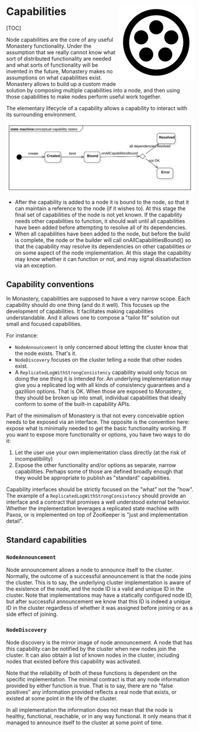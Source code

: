 # Capabilities <span style="float:right">![logo](monastery_logo_100.svg)<span>

[TOC]

Node capabilities are the core of any useful Monastery functionality. Under the assumption that we really cannot know what sort of distributed functionality are needed and what sorts of functionality will be invented in the future, Monastery makes no assumptions on what capabilities exist. Monastery allows to build up a custom made solution by composing multiple capabilities into a node, and then using those capabilities to make nodes perform useful work together.

The elementary lifecycle of a capability allows a capability to interact with its surrounding environment.

![Capability conceptual life cycle](capability_conceptual_life_cycle.svg)

* After the capability is added to a node it is bound to the node, so that it can maintain a reference to the node (if it wishes to). At this stage the final set of capabilities of the node is not yet known. If the capability needs other capabilities to function, it should wait until all capabilities have been added before attempting to resolve all of its dependencies.
* When all capabilities have been added to the node, but before the build is complete, the node or the builder will call onAllCapabilitiesBound() so that the capability may resolve its dependencies on other capabilities or on some aspect of the node implementation. At this stage the capability may know whether it can function or not, and may signal dissatisfaction via an exception.

## Capability conventions

In Monastery, capabilities are supposed to have a very narrow scope. Each capability should do one thing (and do it well). This focuses up the development of capabilities. It facilitates making capabilities understandable. And it allows one to compose a "tailor fit" solution out small and focused capabilities.

For instance:

* `NodeAnnouncement` is only concerned about letting the cluster know that the node exists. That's it.
* `NodeDiscovery` focuses on the cluster telling a node that other nodes exist.
* A `ReplicatedLogWithStrongConsistency` capability would only focus on doing the one thing it is intended for. An underlying implementation may give you a replicated log with all kinds of consistency guarantees and a gazillion options. That is OK. When those are exposed to Monastery, they should be broken up into small, individual capabilities that ideally conform to some of the built-in capability APIs.

Part of the minimalism of Monastery is that not every conceivable option needs to be exposed via an interface. The opposite is the convention here: expose what is minimally needed to get the basic functionality working. If you want to expose more functionality or options, you have two ways to do it:

1. Let the user use your own implementation class directly (at the risk of incompatibility)
2. Expose the other functionality and/or options as separate, narrow capabilities. Perhaps some of those are defined broadly enough that they would be appropriate to publish as "standard" capabilities.

Capability interfaces should be strictly focused on the "what" not the "how". The example of a `ReplicatedLogWithStrongConsistency` should provide an interface and a contract that promises a well understood external behavior. Whether the implementation leverages a replicated state machine with Paxos, or is implemented on top of ZooKeeper is "just and implementation detail".

## Standard capabilities

### `NodeAnnouncement`

Node announcement allows a node to announce itself to the cluster. Normally, the outcome of a successful announcement is that the node joins the cluster. This is to say, the underlying cluster implementation is aware of the existence of the node, and the node ID is a valid and unique ID in the cluster. Note that implementations may have a statically configured node ID, but after successful announcement we know that this ID is indeed a unique ID in the cluster regardless of whether it was assigned before joining or as a side effect of joining.

### `NodeDiscovery`

Node discovery is the mirror image of node announcement. A node that has this capability can be notified by the cluster when new nodes join the cluster. It can also obtain a list of known nodes in the cluster, including nodes that existed before this capability was activated.

Note that the reliability of both of these functions is dependent on the specific implementation. The minimal contract is that any node information provided by either function is true. That is to say, there are no "false positives" any information provided reflects a real node that exists, or existed at some point in the life of the cluster.

In all implementation the information does not mean that the node is healthy, functional, reachable, or in any way functional. It only means that it managed to announce itself to the cluster at some point of time.
